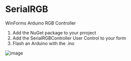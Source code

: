# SerialRGB
WinForms Arduino RGB Controller

1) Add the NuGet package to your prroject
2) Add the SerialRGBController User Control to your form
3) Flash an Arduino with the .ino

![image](https://user-images.githubusercontent.com/19335151/136670268-f3de429c-08f9-4ff5-a6b3-d0b3f1b4e30b.png)
